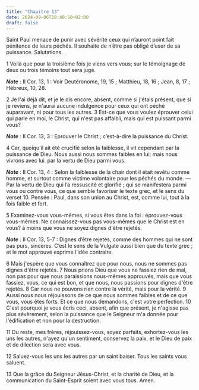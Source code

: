 ```yaml
---
title: "Chapitre 13"
date: 2024-09-06T18:40:50+02:00
draft: false
---
```



Saint Paul menace de punir avec sévérité ceux qui n’auront point fait pénitence de leurs péchés.
Il souhaite de n’être pas obligé d’user de sa puissance.
Salutations.


1 Voilà que pour la troisième fois je viens vers vous; sur le témoignage de deux ou trois témoins tout sera jugé.

***Note*** :  II Cor. 13, 1 : Voir Deutéronome, 19, 15 ; Matthieu, 18, 16 ; Jean, 8, 17 ; Hébreux, 10, 28.

2 Je l'ai déjà dit, et je le dis encore, absent, comme si j'étais présent, que si je reviens, je n'aurai aucune indulgence pour ceux qui ont péché auparavant, ni pour tous les autres. 3 Est-ce que vous voulez éprouver celui qui parle en moi, le Christ, qui n'est pas affaibli, mais qui est puissant parmi vous?

***Note*** :  II Cor. 13, 3 : Eprouver le Christ ; c’est-à-dire la puissance du Christ.

4 Car, quoiqu'il ait été crucifié selon la faiblesse, il vit cependant par la puissance de Dieu. Nous aussi nous sommes faibles en lui; mais nous vivrons avec lui. par la vertu de Dieu parmi vous.

***Note*** :  II Cor. 13, 4 : Selon la faiblesse de la chair dont il était revêtu comme homme, et surtout comme victime volontaire pour les péchés du monde. ― Par la vertu de Dieu qui l’a ressuscité et glorifié ; qui se manifestera parmi vous ou contre vous, ce que semble favoriser le texte grec, et le sens du verset 10. Pensée : Paul, dans son union au Christ, est, comme lui, tout à la fois faible et fort.

5 Examinez-vous vous-mêmes, si vous êtes dans la foi : éprouvez-vous vous-mêmes. Ne connaissez-vous pas vous-mêmes que le Christ est en vous? à moins que vous ne soyez dignes d'être rejetés.

***Note*** :  II Cor. 13, 5-7 : Dignes d’être rejetés, comme des hommes qui ne sont pas purs, sincères. C’est le sens de la Vulgate aussi bien que du texte grec ; et le mot approuvé exprime l’idée contraire.

6 Mais j'espère que vous connaîtrez que pour nous, nous ne sommes pas dignes d'être rejetés. 7 Nous prions Dieu que vous ne fassiez rien de mal, non pas pour que nous paraissions nous-mêmes approuvés, mais que vous fassiez, vous, ce qui est bon, et que nous, nous passions pour dignes d'être rejetés. 8 Car nous ne pouvons rien contre la vérité, mais pour la vérité. 9 Aussi nous nous réjouissons de ce que nous sommes faibles et de ce que vous, vous êtes forts. Et ce que nous demandons, c'est votre perfection. 10 C'est pourquoi je vous écris ceci, absent, afin que présent, je n'agisse pas plus sévèrement, selon la puissance que le Seigneur m'a donnée pour l'édification et non pour la destruction.


11 Du reste, mes frères, réjouissez-vous, soyez parfaits, exhortez-vous les uns les autres, n'ayez qu'un sentiment, conservez la paix, et le Dieu de paix et de dilection sera avec vous.


12 Saluez-vous les uns les autres par un saint baiser. Tous les saints vous saluent.


13 Que la grâce du Seigneur Jésus-Christ, et la charité de Dieu, et la communication du Saint-Esprit soient avec vous tous. Amen.
